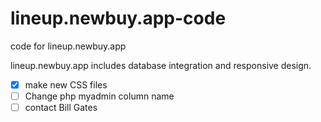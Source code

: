 # lineup.newbuy.app-code
code for lineup.newbuy.app

lineup.newbuy.app includes database integration and responsive design.


- [x] make new CSS files
- [ ] Change php myadmin column name
- [ ] contact Bill Gates
